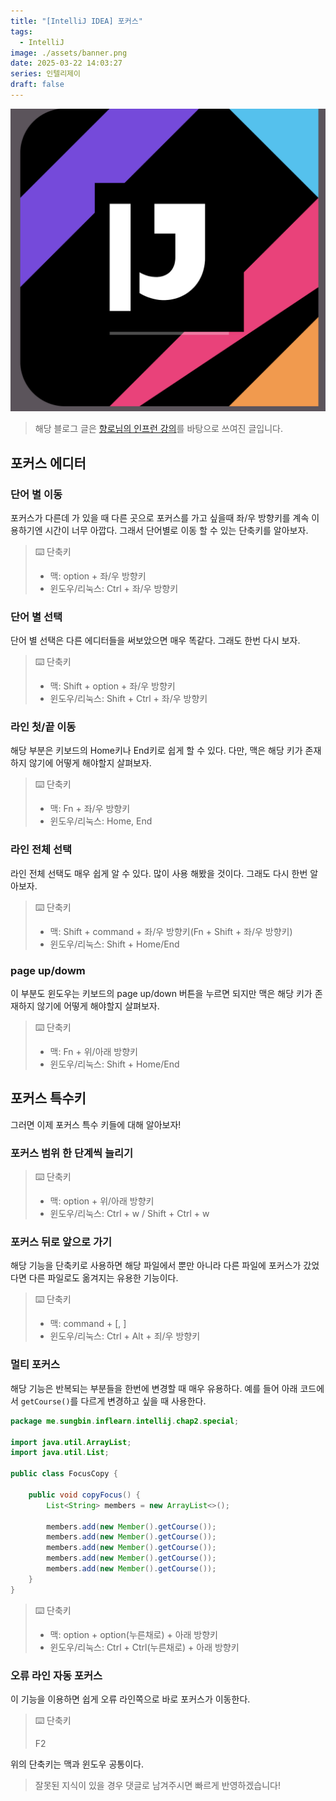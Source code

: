 ```yaml
---
title: "[IntelliJ IDEA] 포커스"
tags:
  - IntelliJ
image: ./assets/banner.png
date: 2025-03-22 14:03:27
series: 인텔리제이
draft: false
---
```


![banner](./assets/banner.png)

> 해당 블로그 글은 [향로님의 인프런 강의](https://inf.run/NwFz)를 바탕으로 쓰여진 글입니다.

## 포커스 에디터

### 단어 별 이동

포커스가 다른데 가 있을 때 다른 곳으로 포커스를 가고 싶을때 좌/우 방향키를 계속 이용하기엔 시간이 너무 아깝다. 그래서 단어별로 이동 할 수 있는 단축키를 알아보자.

> ⌨️ 단축키
>
> - 맥: option + 좌/우 방향키
> - 윈도우/리눅스: Ctrl + 좌/우 방향키

### 단어 별 선택

단어 별 선택은 다른 에디터들을 써보았으면 매우 똑같다. 그래도 한번 다시 보자.

> ⌨️ 단축키
>
> - 맥: Shift + option + 좌/우 방향키
> - 윈도우/리눅스: Shift + Ctrl + 좌/우 방향키

### 라인 첫/끝 이동

해당 부분은 키보드의 Home키나 End키로 쉽게 할 수 있다. 다만, 맥은 해당 키가 존재하지 않기에 어떻게 해야할지 살펴보자.

> ⌨️ 단축키
>
> - 맥: Fn + 좌/우 방향키
> - 윈도우/리눅스: Home, End

### 라인 전체 선택

라인 전체 선택도 매우 쉽게 알 수 있다. 많이 사용 해봤을 것이다. 그래도 다시 한번 알아보자.

> ⌨️ 단축키
>
> - 맥: Shift + command + 좌/우 방향키(Fn + Shift + 좌/우 방향키)
> - 윈도우/리눅스: Shift + Home/End

### page up/dowm

이 부분도 윈도우는 키보드의 page up/down 버튼을 누르면 되지만 맥은 해당 키가 존재하지 않기에 어떻게 해야할지 살펴보자.

> ⌨️ 단축키
>
> - 맥: Fn + 위/아래 방향키
> - 윈도우/리눅스: Shift + Home/End

## 포커스 특수키

그러면 이제 포커스 특수 키들에 대해 알아보자!

### 포커스 범위 한 단계씩 늘리기

> ⌨️ 단축키
>
> - 맥: option + 위/아래 방향키
> - 윈도우/리눅스: Ctrl + w / Shift + Ctrl + w

### 포커스 뒤로 앞으로 가기

해당 기능을 단축키로 사용하면 해당 파일에서 뿐만 아니라 다른 파일에 포커스가 갔었다면 다른 파일로도 옮겨지는 유용한 기능이다.

> ⌨️ 단축키
>
> - 맥: command + [, ]
> - 윈도우/리눅스: Ctrl + Alt + 죄/우 방향키

### 멀티 포커스

해당 기능은 반복되는 부분들을 한번에 변경할 때 매우 유용하다. 예를 들어 아래 코드에서 `getCourse()`를 다르게 변경하고 싶을 때 사용한다.

``` java
package me.sungbin.inflearn.intellij.chap2.special;

import java.util.ArrayList;
import java.util.List;

public class FocusCopy {

    public void copyFocus() {
        List<String> members = new ArrayList<>();

        members.add(new Member().getCourse());
        members.add(new Member().getCourse());
        members.add(new Member().getCourse());
        members.add(new Member().getCourse());
        members.add(new Member().getCourse());
    }
}
```

> ⌨️ 단축키
>
> - 맥: option + option(누른채로) + 아래 방향키
> - 윈도우/리눅스: Ctrl + Ctrl(누른채로) + 아래 방향키

### 오류 라인 자동 포커스

이 기능을 이용하면 쉽게 오류 라인쪽으로 바로 포커스가 이동한다.

> ⌨️ 단축키
>
> F2

위의 단축키는 맥과 윈도우 공통이다.

> 잘못된 지식이 있을 경우 댓글로 남겨주시면 빠르게 반영하겠습니다!
